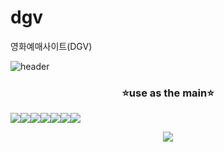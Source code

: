 # dgv
영화예매사이트(DGV)


![header](https://capsule-render.vercel.app/api?type=Rounded&color=auto&height=300&section=header&text=DGV&fontSize=90)



<h3 align="center">⭐use as the  main⭐</h3>

<div style="display:flex;" align="center">
  <img src="https://img.shields.io/badge/Java-007396?style=flat-square&logo=Java&logoColor=white" /> 
  <img src="https://img.shields.io/badge/JavaScript-F7DF1E?style=flat-square&logo=JavaScript&logoColor=white" /> 
  <img src="https://img.shields.io/badge/CSS-1572B6?style=flat-square&logo=CSS3&logoColor=white" />
  <img src="https://img.shields.io/badge/jQuery-0769AD?style=flat-square&logo=jQuery&logoColor=white" /> 
  <img src="https://img.shields.io/badge/AmazonAWS-232F3E?style=flat-square&logo=AmazonAWS&logoColor=white" /> 
  <img src="https://img.shields.io/badge/AmazonS3-569A31?style=flat-square&logo=AmazonS3&logoColor=white" /> 
  <img src="https://img.shields.io/badge/EclipseIDE-2C2255?style=flat-square&logo=EclipseIDE&logoColor=white" />
</div>

<p align="center">
  <img src="https://hits.seeyoufarm.com/api/count/incr/badge.svg?url=https%3A%2F%2Fgithub.com%2FOH-Hyun-ji%2Fdgv%2Fhit-counter&count_bg=%23DFCB00&title_bg=%23DFCB00&icon=aerlingus.svg&icon_color=%2340FF01&title=hits&edge_flat=false" />
</p>
